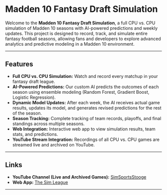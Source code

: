 # Madden 10 Fantasy Draft Simulation

Welcome to the **Madden 10 Fantasy Draft Simulation**, a full CPU vs. CPU simulation of Madden 10 seasons with AI-powered predictions and weekly updates. This project is designed to record, track, and simulate entire fantasy football seasons, allowing fans and developers to explore advanced analytics and predictive modeling in a Madden 10 environment.

---

## Features

- **Full CPU vs. CPU Simulation:** Watch and record every matchup in your fantasy draft league.
- **AI-Powered Predictions:** Our custom AI predicts the outcomes of each season using ensemble modeling (Random Forest, Gradient Boost, Logistic Regression).
- **Dynamic Model Updates:** After each week, the AI receives actual game results, updates its model, and generates revised predictions for the rest of the season.
- **Season Tracking:** Complete tracking of team records, playoffs, and final standings across multiple seasons.
- **Web Integration:** Interactive web app to view simulation results, team stats, and predictions.
- **YouTube Stream Integration:** Recordings of all CPU vs. CPU games are streamed live and archived on YouTube.

---

## Links

- **YouTube Channel (Live and Archived Games):** [SimSportsStooge](https://www.youtube.com/@simsportsstooge/streams)  
- **Web App:** [The Sim League](https://thesimleague.web.app/)

---
